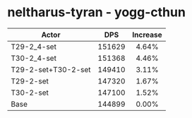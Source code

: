 # neltharus-tyran - yogg-cthun
| Actor | DPS | Increase |
|---|:---:|:---:|
|T29-2_4-set|151629|4.64%|
|T30-2_4-set|151368|4.46%|
|T29-2-set+T30-2-set|149410|3.11%|
|T29-2-set|147320|1.67%|
|T30-2-set|147100|1.52%|
|Base|144899|0.00%|
